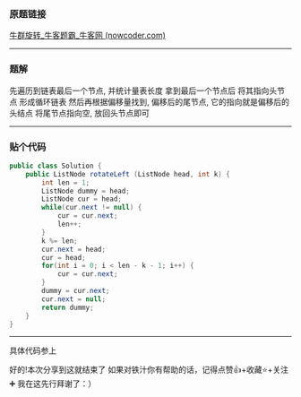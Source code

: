 ### 原题链接
[牛群旋转_牛客题霸_牛客网 (nowcoder.com)](https://www.nowcoder.com/practice/5137e606573843e5bf4d8ea0d8ade7f4?tpId=354&tqId=10591410&ru=/exam/company&qru=/ta/interview-202-top/question-ranking&sourceUrl=%2Fexam%2Fcompany)

---
### 题解
先遍历到链表最后一个节点, 并统计量表长度 
拿到最后一个节点后 将其指向头节点 形成循环链表
然后再根据偏移量找到, 偏移后的尾节点, 它的指向就是偏移后的头结点
将尾节点指向空, 放回头节点即可

---
### 贴个代码
```java
public class Solution {
    public ListNode rotateLeft (ListNode head, int k) {
        int len = 1;
        ListNode dummy = head;
        ListNode cur = head;
        while(cur.next != null) {
            cur = cur.next;
            len++;
        }
        k %= len;
        cur.next = head;
        cur = head;
        for(int i = 0; i < len - k - 1; i++) {
            cur = cur.next;
        }
        dummy = cur.next;
        cur.next = null;
        return dummy;
    }
}
```
---

具体代码参上

好的!本次分享到这就结束了
如果对铁汁你有帮助的话，记得点赞👍+收藏⭐️+关注➕
我在这先行拜谢了：）
